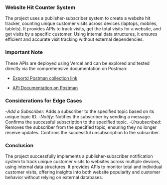 ### Website Hit Counter System 

The project uses a publisher-subscriber system to create a website hit tracker, counting unique customer visits across devices (laptops, mobiles, tablets). It provides APIs to track visits, get the total visits for a website, and get visits by a specific customer. Using internal data structures, it ensures efficient and accurate visit tracking without external dependencies.

### Important Note

These APIs are deployed using Vercel and can be explored and tested directly via the comprehensive documentation on Postman:


- [Exportd Postman collection link](https://elements.getpostman.com/redirect?entityId=36249977-f4cd13d2-5bdc-4f55-b1a6-b28dd1abb2c4&entityType=collection)

- [API Documentation on Postman](https://documenter.getpostman.com/view/36249977/2sA3XMjPGd)


### Considerations for Edge Cases

-*Add a Subscriber:* Adds a subscriber to the specified topic based on its unique topic ID.
-*Notify:* Notifies the subscriber by sending a message. Confirms the successful subscription to the specified topic.
-*Unsubscribed:* Removes the subscriber from the specified topic, ensuring they no longer receive updates. Confirms the successful unsubscription to the subscriber.

### Conclusion

The project successfully implements a publisher-subscriber notification system to track unique customer visits to websites across multiple devices, using internal data structures. It provides APIs to monitor total and individual customer visits, offering insights into both website popularity and customer behavior without relying on external databases.

